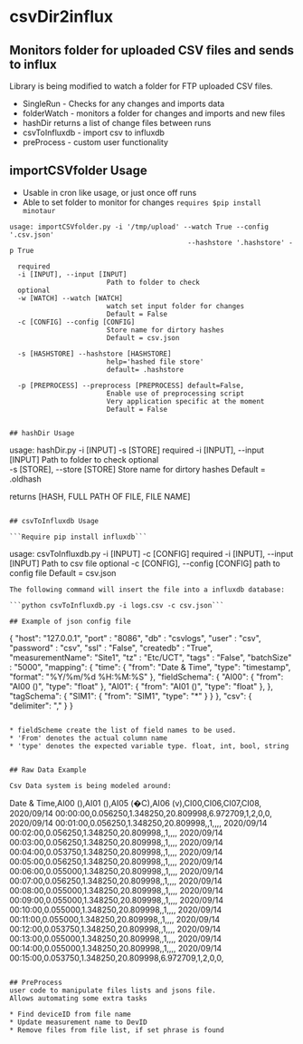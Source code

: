 # csvDir2influx
## Monitors folder for uploaded CSV files and sends to influx
Library is being modified to watch a folder for FTP uploaded CSV files.

* SingleRun - Checks for any changes and imports data
* folderWatch - monitors a folder for changes and imports and new files
* hashDir returns a list of change files between runs
* csvToInfluxdb - import csv to influxdb
* preProcess - custom user functionality

## importCSVfolder Usage

* Usable in cron like usage, or just once off runs
* Able to set folder to monitor for changes
```requires $pip install minotaur```

```
usage: importCSVfolder.py -i '/tmp/upload' --watch True --config '.csv.json' 
                                            --hashstore '.hashstore' -p True

  required
  -i [INPUT], --input [INPUT]
                        Path to folder to check                        
  optional
  -w [WATCH] --watch [WATCH]
                        watch set input folder for changes
                        Default = False                  
  -c [CONFIG] --config [CONFIG]
                        Store name for dirtory hashes
                        Default = csv.json

  -s [HASHSTORE] --hashstore [HASHSTORE]  
                        help='hashed file store'
                        default= .hashstore

  -p [PREPROCESS] --preprocess [PREPROCESS] default=False,
                        Enable use of preprocessing script
                        Very application specific at the moment
                        Default = False
```


```

## hashDir Usage

```
usage: hashDir.py -i [INPUT] -s [STORE]
  required
  -i [INPUT], --input [INPUT]
                        Path to folder to check
  optional                      
  -s [STORE], --store [STORE]
                        Store name for dirtory hashes
                        Default = .oldhash

returns [HASH, FULL PATH OF FILE, FILE NAME]

```

## csvToInfluxdb Usage

```Require pip install influxdb```

```
usage: csvToInfluxdb.py -i [INPUT] -c [CONFIG]
  required
  -i [INPUT], --input [INPUT]
                        Path to csv file 
  optional
  -c [CONFIG], --config [CONFIG]
                        path to config file
                        Default = csv.json
```
The following command will insert the file into a influxdb database:

```python csvToInfluxdb.py -i logs.csv -c csv.json```

## Example of json config file

```
{
    "host": "127.0.0.1",
    "port" : "8086",
    "db" : "csvlogs",
    "user" : "csv",
    "password" : "csv",
    "ssl" : "False",
    "createdb" : "True",
    "measurementName": "Site1",
    "tz" : "Etc/UCT",
    "tags" : "False",
    "batchSize" : "5000",
    "mapping": {
      "time": {
        "from": "Date & Time",
        "type": "timestamp",
        "format": "%Y/%m/%d %H:%M:%S"
      },
      "fieldSchema": {
        "AI00": {
          "from": "AI00 ()",
          "type": "float"
        },
        "AI01": {
          "from": "AI01 ()",
          "type": "float"
        },
      },
      "tagSchema": {
        "SIM1": {
          "from": "SIM1",
          "type": "*"
        }
      }
    },
    "csv": {
      "delimiter": ","
    }
  }

```

* fieldScheme create the list of field names to be used. 
* 'From' denotes the actual column name 
* 'type' denotes the expected variable type. float, int, bool, string 


## Raw Data Example

Csv Data system is being modeled around:
```
Date & Time,AI00 (),AI01 (),AI05 (�C),AI06 (v),CI00,CI06,CI07,CI08,
2020/09/14 00:00:00,0.056250,1.348250,20.809998,6.972709,1,2,0,0,
2020/09/14 00:01:00,0.056250,1.348250,20.809998,,1,,,,
2020/09/14 00:02:00,0.056250,1.348250,20.809998,,1,,,,
2020/09/14 00:03:00,0.056250,1.348250,20.809998,,1,,,,
2020/09/14 00:04:00,0.053750,1.348250,20.809998,,1,,,,
2020/09/14 00:05:00,0.056250,1.348250,20.809998,,1,,,,
2020/09/14 00:06:00,0.055000,1.348250,20.809998,,1,,,,
2020/09/14 00:07:00,0.056250,1.348250,20.809998,,1,,,,
2020/09/14 00:08:00,0.055000,1.348250,20.809998,,1,,,,
2020/09/14 00:09:00,0.055000,1.348250,20.809998,,1,,,,
2020/09/14 00:10:00,0.055000,1.348250,20.809998,,1,,,,
2020/09/14 00:11:00,0.055000,1.348250,20.809998,,1,,,,
2020/09/14 00:12:00,0.053750,1.348250,20.809998,,1,,,,
2020/09/14 00:13:00,0.055000,1.348250,20.809998,,1,,,,
2020/09/14 00:14:00,0.055000,1.348250,20.809998,,1,,,,
2020/09/14 00:15:00,0.053750,1.348250,20.809998,6.972709,1,2,0,0,
```

## PreProcess
user code to manipulate files lists and jsons file.
Allows automating some extra tasks

* Find deviceID from file name
* Update measurement name to DevID
* Remove files from file list, if set phrase is found
